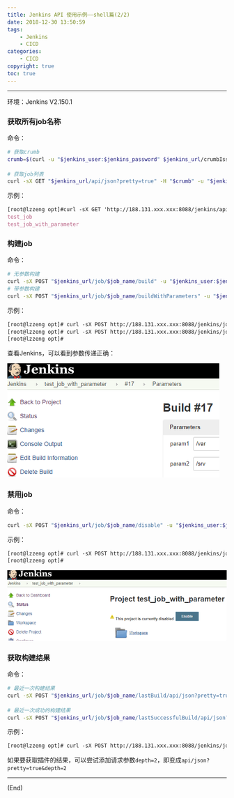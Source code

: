 ```yaml
---
title: Jenkins API 使用示例——shell篇(2/2)
date: 2018-12-30 13:50:59
tags:
    - Jenkins
    - CICD
categories:
    - CICD
copyright: true
toc: true
---
```




---

环境：Jenkins V2.150.1



### 获取所有job名称

命令：

```sh
# 获取crumb
crumb=$(curl -u "$jenkins_user:$jenkins_password" $jenkins_url/crumbIssuer/api/xml?xpath=concat\(//crumbRequestField,%22:%22,//crumb\))

# 获取job列表
curl -sX GET "$jenkins_url/api/json?pretty=true" -H "$crumb" -u "$jenkins_user:$jenkins_password" |grep '"url"' |grep '/job/' |sed -e 's@^.*job/\(.*\)/.*$@\1@'
```

<!-- more -->

示例：

```tex
[root@lzzeng opt]#curl -sX GET 'http://188.131.xxx.xxx:8088/jenkins/api/json?pretty=true' -H Jenkins-Crumb:a1b3b82a61bf4672e6d9003de37xxxxx -u "$jenkins_user:$jenkins_password" |grep '"url"' |grep '/job/' |sed -e 's@^.*job/\(.*\)/.*$@\1@'
test_job
test_job_with_parameter
```

### 构建job

命令：

```sh
# 无参数构建
curl -sX POST "$jenkins_url/job/$job_name/build" -u "$jenkins_user:$jenkins_password" -H "$crumb"
# 带参数构建
curl -sX POST "$jenkins_url/job/$job_name/buildWithParameters" -u "$jenkins_user:$jenkins_password" -H "$crumb" -d $parameter_name=$parameter_value
```

示例：

```tex
[root@lzzeng opt]# curl -sX POST http://188.131.xxx.xxx:8088/jenkins/job/test_job/build -u "$jenkins_user:$jenkins_password" -H Jenkins-Crumb:a1b3b82a61bf4672e6d9003de37xxxxx
[root@lzzeng opt]# curl -sX POST http://188.131.xxx.xxx:8088/jenkins/job/test_job_with_parameter/buildWithParameters -u "$jenkins_user:$jenkins_password" -H Jenkins-Crumb:a1b3b82a61bf4672e6d9003de37xxxxx -d param1=/var -d param2=/srv
[root@lzzeng opt]#
```

查看Jenkins，可以看到参数传递正确：

![1546328035535](../../assets/images2018/1546328035535.png)

### 禁用job

命令：

```sh
curl -sX POST "$jenkins_url/job/$job_name/disable" -u "$jenkins_user:$jenkins_password" -H "$crumb"
```

示例：

```tex
[root@lzzeng opt]# curl -sX POST http://188.131.xxx.xxx:8088/jenkins/job/test_job_with_parameter/disable -u "$jenkins_user:$jenkins_password" -H Jenkins-Crumb:a1b3b82a61bf4672e6d9003de37xxxxx
[root@lzzeng opt]#
```

![1546326537132](../../assets/images2018/1546326537132.png)

### 获取构建结果

命令：

```sh
# 最近一次构建结果
curl -sX POST "$jenkins_url/job/$job_name/lastBuild/api/json?pretty=true" -u "$jenkins_user:$jenkins_password" -H "$crumb"

# 最近一次成功的构建结果
curl -sX POST "$jenkins_url/job/$job_name/lastSuccessfulBuild/api/json?pretty=true" -u "$jenkins_user:$jenkins_password" -H "$crumb"
```

示例：

```tex
[root@lzzeng opt]# curl -sX POST http://188.131.xxx.xxx:8088/jenkins/job/test_job_with_parameter/lastBuild/api/json?pretty=true -u "$jenkins_user:$jenkins_password" -H Jenkins-Crumb:a1b3b82a61bf4672e6d9003de37xxxxx
```

如果要获取插件的结果，可以尝试添加请求参数`depth=2`，即变成`api/json?pretty=true&depth=2`

---

(End)

